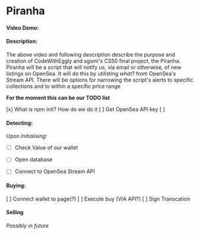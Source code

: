 # Piranha
#### Video Demo:  <URL HERE>
#### Description:

The above video and following description describe the purpose and creation of CodeWithEggly and sgsmi's CS50 final project, the Piranha.
Piranha will be a script that will notify us, via email or otherwise, of new listings on OpenSea. It will do this by utilisting *what?* from OpenSea's Stream API. 
There will be options for narrowing the script's alerts to specific collections and to within a specific price range

**For the moment this can be our TODO list**

[x] What is npm init? How do we do it
[ ] Get OpenSea API key
[ ] 

#### Detecting:
Upon *Initialising*:
- [ ] Check Value of our wallet
- [ ] Open database
- [ ] Connect to OpenSea Stream API


#### Buying:
[ ] Connect wallet to page(?)
[ ] Execute buy (VIA API?)
[ ] Sign Transcation


#### Selling
*Possibly in future*
